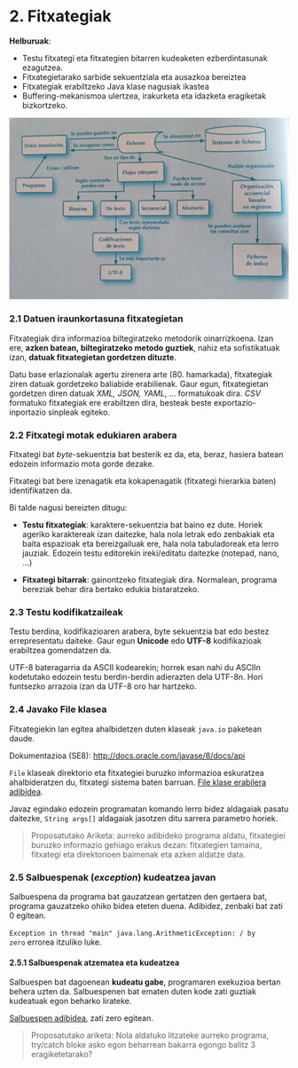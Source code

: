 # 2. Fitxategiak

**Helburuak**:
- Testu fitxategi eta fitxategien bitarren kudeaketen ezberdintasunak ezagutzea.
- Fitxategietarako sarbide sekuentziala eta ausazkoa bereiztea
- Fitxategiak erabiltzeko Java klase nagusiak ikastea 
- Buffering-mekanismoa ulertzea, irakurketa eta idazketa eragiketak bizkortzeko.

<img src="img/02-fitxategiak/MapaKontzeptuala2.jpg" alt= "Fitxategien Mapa kontzeptuala" width="700px">

### 2.1 Datuen iraunkortasuna fitxategietan


Fitxategiak dira informazioa biltegiratzeko metodorik oinarrizkoena. Izan ere, **azken batean, biltegiratzeko metodo guztiek**, nahiz eta sofistikatuak izan, **datuak fitxategietan gordetzen dituzte**.

Datu base erlazionalak agertu zirenera arte (80. hamarkada), fitxategiak ziren datuak gordetzeko baliabide erabilienak. Gaur egun, fitxategietan gordetzen diren datuak *XML, JSON, YAML*, ... formatukoak dira. *CSV* formatuko fitxategiak ere erabiltzen dira, besteak beste exportazio-inportazio sinpleak egiteko.

### 2.2 Fitxategi motak edukiaren arabera

Fitxategi bat *byte*-sekuentzia bat besterik ez da, eta, beraz, hasiera batean edozein informazio mota gorde dezake.

Fitxategi bat bere izenagatik eta kokapenagatik (fitxategi hierarkia baten) identifikatzen da.

Bi talde nagusi bereizten ditugu:
* **Testu fitxategiak**: karaktere-sekuentzia bat baino ez dute. Horiek ageriko karaktereak izan daitezke, hala nola letrak edo zenbakiak eta baita espazioak eta bereizgailuak ere, hala nola tabuladoreak eta lerro jauziak. Edozein testu editorekin ireki/editatu daitezke (notepad, nano, ...)

* **Fitxategi bitarrak**: gainontzeko fitxategiak dira. Normalean, programa bereziak behar dira bertako edukia bistaratzeko.

### 2.3 Testu kodifikatzaileak
Testu berdina, kodifikazioaren arabera, byte sekuentzia bat edo bestez errepresentatu daiteke. Gaur egun **Unicode** edo **UTF-8** kodifikazioak erabiltzea gomendatzen da.

UTF-8 bateragarria da ASCII kodearekin; horrek esan nahi du ASCIIn kodetutako edozein testu berdin-berdin adierazten dela UTF-8n. Hori funtsezko arrazoia izan da UTF-8 oro har hartzeko.

### 2.4 Javako File klasea

Fitxategiekin lan egitea ahalbidetzen duten klaseak <code>java.io</code> paketean daude.

Dokumentazioa (SE8): http://docs.oracle.com/javase/8/docs/api

<code>File</code> klaseak direktorio eta fitxategiei buruzko informazioa eskuratzea ahalbideratzen du, fitxategi sistema baten barruan. [File klase erabilera adibidea](/adibideak/01-Fitxategiak/ListadoDirectorio.java).

Javaz egindako edozein programatan komando lerro bidez aldagaiak pasatu daitezke, <code>String args[]</code> aldagaiak jasotzen ditu sarrera parametro horiek.

> Proposatutako Ariketa: aurreko adibideko programa aldatu, fitxategiei buruzko informazio gehiago erakus dezan: fitxategien tamaina, fitxategi eta direktorioen baimenak eta azken aldatze data.

### 2.5 Salbuespenak (*exception*) kudeatzea javan

Salbuespena da programa bat gauzatzean gertatzen den gertaera bat, programa gauzatzeko ohiko bidea eteten duena. Adibidez, zenbaki bat zati 0 egitean.

<code>Exception in thread "main" java.lang.ArithmeticException: / by zero</code> errorea itzuliko luke.

#### 2.5.1 Salbuespenak atzematea eta kudeatzea

Salbuespen bat dagoenean **kudeatu gabe**, programaren exekuzioa bertan behera uzten da. Salbuespenen bat ematen duten kode zati guztiak kudeatuak egon beharko lirateke.

[Salbuespen adibidea](adibideak/01-Fitxategiak/ZatiZeroSalbuespena.java), zati zero egitean.

> Proposatutako ariketa: Nola aldatuko litzateke aurreko programa, try/catch bloke asko egon beharrean bakarra egongo balitz 3 eragiketetarako?